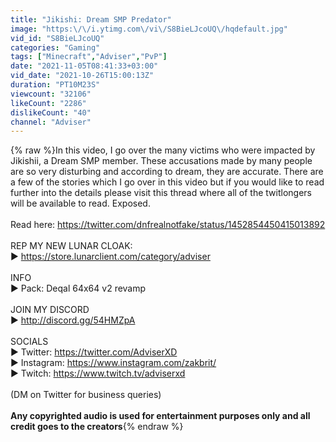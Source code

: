 ```yaml
---
title: "Jikishi: Dream SMP Predator"
image: "https:\/\/i.ytimg.com\/vi\/S8BieLJcoUQ\/hqdefault.jpg"
vid_id: "S8BieLJcoUQ"
categories: "Gaming"
tags: ["Minecraft","Adviser","PvP"]
date: "2021-11-05T08:41:33+03:00"
vid_date: "2021-10-26T15:00:13Z"
duration: "PT10M23S"
viewcount: "32106"
likeCount: "2286"
dislikeCount: "40"
channel: "Adviser"
---
```

{% raw %}In this video, I go over the many victims who were impacted by Jikishii, a Dream SMP member. These accusations made by many people are so very disturbing and according to dream, they are accurate. There are a few of the stories which I go over in this video but if you would like to read further into the details please visit this thread where all of the twitlongers will be available to read. Exposed.<br /><br />Read here: <a rel="nofollow" target="blank" href="https://twitter.com/dnfrealnotfake/status/1452854450415013892">https://twitter.com/dnfrealnotfake/status/1452854450415013892</a><br /><br />REP MY NEW LUNAR CLOAK: <br />► <a rel="nofollow" target="blank" href="https://store.lunarclient.com/category/adviser">https://store.lunarclient.com/category/adviser</a><br /><br />INFO<br />► Pack: Deqal 64x64 v2 revamp<br /><br />JOIN MY DISCORD<br />► <a rel="nofollow" target="blank" href="http://discord.gg/54HMZpA">http://discord.gg/54HMZpA</a><br /><br />SOCIALS<br />► Twitter: <a rel="nofollow" target="blank" href="https://twitter.com/AdviserXD">https://twitter.com/AdviserXD</a><br />► Instagram: <a rel="nofollow" target="blank" href="https://www.instagram.com/zakbrit/">https://www.instagram.com/zakbrit/</a><br />► Twitch: <a rel="nofollow" target="blank" href="https://www.twitch.tv/adviserxd">https://www.twitch.tv/adviserxd</a><br /><br />(DM on Twitter for business queries)<br /><br />**Any copyrighted audio is used for entertainment purposes only and all credit goes to the creators**{% endraw %}
